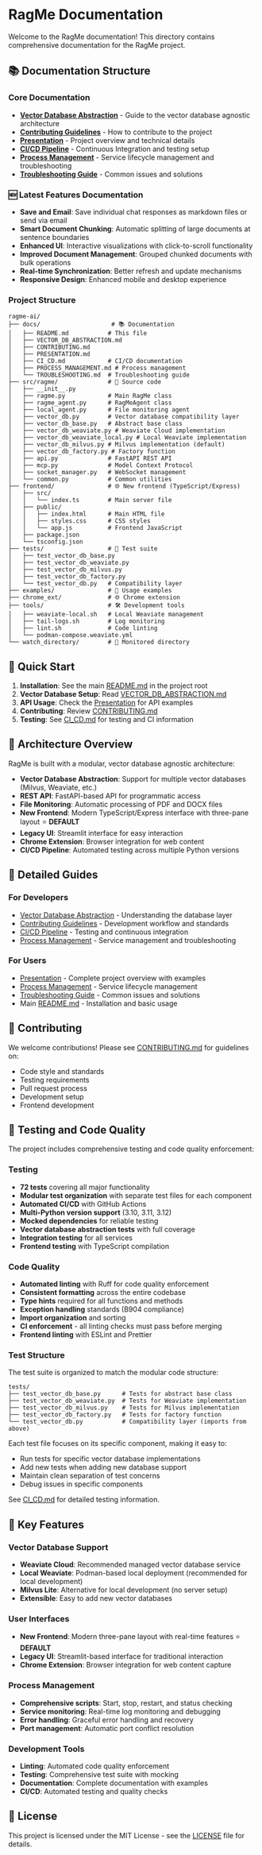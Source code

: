 # RagMe Documentation

Welcome to the RagMe documentation! This directory contains comprehensive documentation for the RagMe project.

## 📚 Documentation Structure

### Core Documentation
- **[Vector Database Abstraction](VECTOR_DB_ABSTRACTION.md)** - Guide to the vector database agnostic architecture
- **[Contributing Guidelines](CONTRIBUTING.md)** - How to contribute to the project
- **[Presentation](PRESENTATION.md)** - Project overview and technical details
- **[CI/CD Pipeline](CI_CD.md)** - Continuous Integration and testing setup
- **[Process Management](PROCESS_MANAGEMENT.md)** - Service lifecycle management and troubleshooting
- **[Troubleshooting Guide](TROUBLESHOOTING.md)** - Common issues and solutions

### 🆕 Latest Features Documentation
- **Save and Email**: Save individual chat responses as markdown files or send via email
- **Smart Document Chunking**: Automatic splitting of large documents at sentence boundaries
- **Enhanced UI**: Interactive visualizations with click-to-scroll functionality
- **Improved Document Management**: Grouped chunked documents with bulk operations
- **Real-time Synchronization**: Better refresh and update mechanisms
- **Responsive Design**: Enhanced mobile and desktop experience

### Project Structure
```
ragme-ai/
├── docs/                    # 📚 Documentation
│   ├── README.md           # This file
│   ├── VECTOR_DB_ABSTRACTION.md
│   ├── CONTRIBUTING.md
│   ├── PRESENTATION.md
│   ├── CI_CD.md            # CI/CD documentation
│   ├── PROCESS_MANAGEMENT.md # Process management
│   └── TROUBLESHOOTING.md  # Troubleshooting guide
├── src/ragme/              # 🐍 Source code
│   ├── __init__.py
│   ├── ragme.py            # Main RagMe class
│   ├── ragme_agent.py      # RagMeAgent class
│   ├── local_agent.py      # File monitoring agent
│   ├── vector_db.py        # Vector database compatibility layer
│   ├── vector_db_base.py   # Abstract base class
│   ├── vector_db_weaviate.py # Weaviate Cloud implementation
│   ├── vector_db_weaviate_local.py # Local Weaviate implementation
│   ├── vector_db_milvus.py # Milvus implementation (default)
│   ├── vector_db_factory.py # Factory function
│   ├── api.py              # FastAPI REST API
│   ├── mcp.py              # Model Context Protocol
│   ├── socket_manager.py   # WebSocket management
│   └── common.py           # Common utilities
├── frontend/               # 🌐 New frontend (TypeScript/Express)
│   ├── src/
│   │   └── index.ts        # Main server file
│   ├── public/
│   │   ├── index.html      # Main HTML file
│   │   ├── styles.css      # CSS styles
│   │   └── app.js          # Frontend JavaScript
│   ├── package.json
│   └── tsconfig.json
├── tests/                  # 🧪 Test suite
│   ├── test_vector_db_base.py
│   ├── test_vector_db_weaviate.py
│   ├── test_vector_db_milvus.py
│   ├── test_vector_db_factory.py
│   └── test_vector_db.py   # Compatibility layer
├── examples/               # 📖 Usage examples
├── chrome_ext/             # 🌐 Chrome extension
├── tools/                  # 🛠️ Development tools
│   ├── weaviate-local.sh   # Local Weaviate management
│   ├── tail-logs.sh        # Log monitoring
│   ├── lint.sh             # Code linting
│   └── podman-compose.weaviate.yml
└── watch_directory/        # 📁 Monitored directory
```

## 🚀 Quick Start

1. **Installation**: See the main [README.md](../README.md) in the project root
2. **Vector Database Setup**: Read [VECTOR_DB_ABSTRACTION.md](VECTOR_DB_ABSTRACTION.md)
3. **API Usage**: Check the [Presentation](PRESENTATION.md) for API examples
4. **Contributing**: Review [CONTRIBUTING.md](CONTRIBUTING.md)
5. **Testing**: See [CI_CD.md](CI_CD.md) for testing and CI information

## 🔧 Architecture Overview

RagMe is built with a modular, vector database agnostic architecture:

- **Vector Database Abstraction**: Support for multiple vector databases (Milvus, Weaviate, etc.)
- **REST API**: FastAPI-based API for programmatic access
- **File Monitoring**: Automatic processing of PDF and DOCX files
- **New Frontend**: Modern TypeScript/Express interface with three-pane layout ⭐ **DEFAULT**
- **Legacy UI**: Streamlit interface for easy interaction
- **Chrome Extension**: Browser integration for web content
- **CI/CD Pipeline**: Automated testing across multiple Python versions

## 📖 Detailed Guides

### For Developers
- [Vector Database Abstraction](VECTOR_DB_ABSTRACTION.md) - Understanding the database layer
- [Contributing Guidelines](CONTRIBUTING.md) - Development workflow and standards
- [CI/CD Pipeline](CI_CD.md) - Testing and continuous integration
- [Process Management](PROCESS_MANAGEMENT.md) - Service management and troubleshooting

### For Users
- [Presentation](PRESENTATION.md) - Complete project overview with examples
- [Process Management](PROCESS_MANAGEMENT.md) - Service lifecycle management
- [Troubleshooting Guide](TROUBLESHOOTING.md) - Common issues and solutions
- Main [README.md](../README.md) - Installation and basic usage

## 🤝 Contributing

We welcome contributions! Please see [CONTRIBUTING.md](CONTRIBUTING.md) for guidelines on:
- Code style and standards
- Testing requirements
- Pull request process
- Development setup
- Frontend development

## 🧪 Testing and Code Quality

The project includes comprehensive testing and code quality enforcement:

### Testing

- **72 tests** covering all major functionality
- **Modular test organization** with separate test files for each component
- **Automated CI/CD** with GitHub Actions
- **Multi-Python version support** (3.10, 3.11, 3.12)
- **Mocked dependencies** for reliable testing
- **Vector database abstraction tests** with full coverage
- **Integration testing** for all services
- **Frontend testing** with TypeScript compilation

### Code Quality

- **Automated linting** with Ruff for code quality enforcement
- **Consistent formatting** across the entire codebase
- **Type hints** required for all functions and methods
- **Exception handling** standards (B904 compliance)
- **Import organization** and sorting
- **CI enforcement** - all linting checks must pass before merging
- **Frontend linting** with ESLint and Prettier

### Test Structure

The test suite is organized to match the modular code structure:

```
tests/
├── test_vector_db_base.py      # Tests for abstract base class
├── test_vector_db_weaviate.py  # Tests for Weaviate implementation
├── test_vector_db_milvus.py    # Tests for Milvus implementation
├── test_vector_db_factory.py   # Tests for factory function
└── test_vector_db.py           # Compatibility layer (imports from above)
```

Each test file focuses on its specific component, making it easy to:
- Run tests for specific vector database implementations
- Add new tests when adding new database support
- Maintain clean separation of test concerns
- Debug issues in specific components

See [CI_CD.md](CI_CD.md) for detailed testing information.

## 🚀 Key Features

### Vector Database Support
- **Weaviate Cloud**: Recommended managed vector database service
- **Local Weaviate**: Podman-based local deployment (recommended for local development)
- **Milvus Lite**: Alternative for local development (no server setup)
- **Extensible**: Easy to add new vector databases

### User Interfaces
- **New Frontend**: Modern three-pane layout with real-time features ⭐ **DEFAULT**
- **Legacy UI**: Streamlit-based interface for traditional interaction
- **Chrome Extension**: Browser integration for web content capture

### Process Management
- **Comprehensive scripts**: Start, stop, restart, and status checking
- **Service monitoring**: Real-time log monitoring and debugging
- **Error handling**: Graceful error handling and recovery
- **Port management**: Automatic port conflict resolution

### Development Tools
- **Linting**: Automated code quality enforcement
- **Testing**: Comprehensive test suite with mocking
- **Documentation**: Complete documentation with examples
- **CI/CD**: Automated testing and quality checks

## 📄 License

This project is licensed under the MIT License - see the [LICENSE](../LICENSE) file for details. 